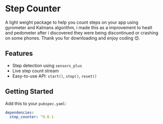 # Step Counter

A light weight package to help you count steps on your app using gyrometer and Kalmans algorithm, i made this as a improvement to healt and pedometer after i discovered they were being discontinued or crashing on some phones. Thank you for downloading and enjoy coding 😊.

## Features

- Step detection using `sensors_plus`
- Live step count stream
- Easy-to-use API: `start()`, `stop()`, `reset()`

## Getting Started

Add this to your `pubspec.yaml`:

```yaml
dependencies:
  step_counter: ^0.0.1

